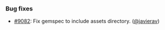### Bug fixes

* [#9082](https://github.com/rubocop-hq/rubocop/pull/9082): Fix gemspec to include assets directory. ([@javierav][])

[@javierav]: https://github.com/javierav
